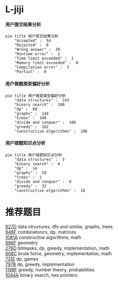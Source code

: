 # L-jiji

<!-- tabs:start -->



#### **用户提交结果分析**

```mermaid
pie title 用户提交结果分析
    "Accepted" :  54
    "Rejected" :  0
    "Wrong answer" :  39
    "Runtime error" :  2
    "Time limit exceeded" :  2
    "Memory limit exceeded" :  0
    "Compilation error" :  3
    "Partial" :  0
```

#### **用户做题类型偏好分析**

```mermaid
pie title 用户做题类型偏好分析
    "data structures" :  143
    "binary search" :  100
    "dp" :  69
    "graphs" :  144
    "trees" :  140
    "divide and conquer" :  188
    "greedy" :  162
    "constructive algorithms" :  106
```
#### **用户错题知识点分析**

```mermaid
pie title 用户错题知识点分析
    "data structures" :  5
    "binary search" :  6
    "dp" :  14
    "graphs" :  10
    "trees" :  1
    "divide and conquer" :  0
    "greedy" :  32
    "constructive algorithms" :  18
```



<!-- tabs:end -->
# 推荐题目
[827D](https://codeforces.com/contest/827/problem/D)		data structures,
                        dfs and similar,
                        graphs,
                        trees		  
[946F](https://codeforces.com/contest/946/problem/F)		combinatorics,
                        dp,
                        matrices		  
[1081A](https://codeforces.com/contest/1081/problem/A)		constructive algorithms,
                        math		  
[886F](https://codeforces.com/contest/886/problem/F)		geometry		  
[276D](https://codeforces.com/contest/276/problem/D)		bitmasks,
                        dp,
                        greedy,
                        implementation,
                        math		  
[908C](https://codeforces.com/contest/908/problem/C)		brute force,
                        geometry,
                        implementation,
                        math		  
[731E](https://codeforces.com/contest/731/problem/E)		dp,
                        games		  
[797B](https://codeforces.com/contest/797/problem/B)		dp,
                        greedy,
                        implementation		  
[1198F](https://codeforces.com/contest/1198/problem/F)		greedy,
                        number theory,
                        probabilities		  
[1044A](https://codeforces.com/contest/1044/problem/A)		binary search,
                        two pointers		  
